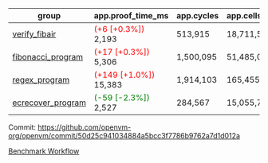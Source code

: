 | group | app.proof_time_ms | app.cycles | app.cells_used | leaf.proof_time_ms | leaf.cycles | leaf.cells_used |
| -- | -- | -- | -- | -- | -- | -- |
| [verify_fibair](https://github.com/openvm-org/openvm/blob/benchmark-results/benchmarks-pr/1308/verify_fibair-50d25c941034884a5bcc3f7786b9762a7d1d012a.md) |<span style='color: red'>(+6 [+0.3%])</span> 2,193 |  513,915 |  18,711,556 |- | - | - |
| [fibonacci_program](https://github.com/openvm-org/openvm/blob/benchmark-results/benchmarks-pr/1308/fibonacci-50d25c941034884a5bcc3f7786b9762a7d1d012a.md) |<span style='color: red'>(+17 [+0.3%])</span> 5,306 |  1,500,095 |  51,485,080 |- | - | - |
| [regex_program](https://github.com/openvm-org/openvm/blob/benchmark-results/benchmarks-pr/1308/regex-50d25c941034884a5bcc3f7786b9762a7d1d012a.md) |<span style='color: red'>(+149 [+1.0%])</span> 15,383 |  1,914,103 |  165,455,373 |- | - | - |
| [ecrecover_program](https://github.com/openvm-org/openvm/blob/benchmark-results/benchmarks-pr/1308/ecrecover-50d25c941034884a5bcc3f7786b9762a7d1d012a.md) |<span style='color: green'>(-59 [-2.3%])</span> 2,527 |  284,567 |  15,055,723 |- | - | - |


Commit: https://github.com/openvm-org/openvm/commit/50d25c941034884a5bcc3f7786b9762a7d1d012a

[Benchmark Workflow](https://github.com/openvm-org/openvm/actions/runs/12982730825)
